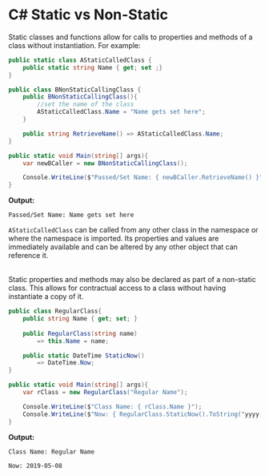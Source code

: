 # C# Static vs Non-Static

Static classes and functions allow for calls to properties and methods of a class without instantiation.  For example:

```csharp
public static class AStaticCalledClass {
    public static string Name { get; set ;}
}

public class BNonStaticCallingClass {
    public BNonStaticCallingClass(){
        //set the name of the class
        AStaticCalledClass.Name = "Name gets set here";
    }

    public string RetrieveName() => AStaticCalledClass.Name;
}

public static void Main(string[] args){
    var newBCaller = new BNonStaticCallingClass();

    Console.WriteLine($"Passed/Set Name: { newBCaller.RetrieveName() }");
}

```

**Output:**

`Passed/Set Name: Name gets set here`


`AStaticCalledClass` can be called from any other class in the namespace or where the namespace is imported. Its properties and values are immediately available and can be altered by any other object that can reference it.
<br /><br />

Static properties and methods may also be declared as part of a non-static class. This allows for contractual access to a class without having instantiate a copy of it.

```csharp
public class RegularClass{
    public string Name { get; set; }
    
    public RegularClass(string name)
        => this.Name = name;

    public static DateTime StaticNow()
        => DateTime.Now;
}

public static void Main(string[] args){
    var rClass = new RegularClass("Regular Name");

    Console.WriteLine($"Class Name: { rClass.Name }");
    Console.WriteLine($"Now: { RegularClass.StaticNow().ToString("yyyy-MM-dd") }");
}
```

**Output:**

`Class Name: Regular Name`

`Now: 2019-05-08`
